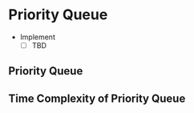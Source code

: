 # Priority Queue

- Implement
  - [ ] TBD

## Priority Queue



## Time Complexity of Priority Queue
